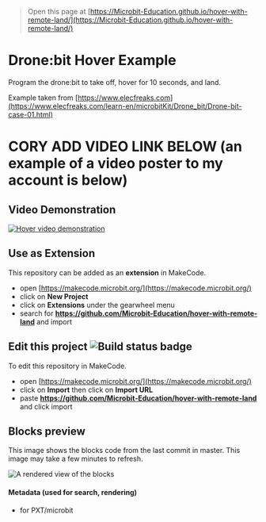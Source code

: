 
> Open this page at [https://Microbit-Education.github.io/hover-with-remote-land/](https://Microbit-Education.github.io/hover-with-remote-land/)

# Drone:bit Hover Example
Program the drone:bit to take off, hover for 10 seconds, and land.

Example taken from [https://www.elecfreaks.com](https://www.elecfreaks.com/learn-en/microbitKit/Drone_bit/Drone-bit-case-01.html)

# CORY ADD VIDEO LINK BELOW (an example of a video poster to my account is below)
## Video Demonstration <!--Video embedded as image wrapped in a link-->
[![Hover video demonstration](https://img.youtube.com/vi/zqUvSMOW19Q/0.jpg)](https://youtu.be/zqUvSMOW19Q)

## Use as Extension

This repository can be added as an **extension** in MakeCode.

* open [https://makecode.microbit.org/](https://makecode.microbit.org/)
* click on **New Project**
* click on **Extensions** under the gearwheel menu
* search for **https://github.com/Microbit-Education/hover-with-remote-land** and import

## Edit this project ![Build status badge](https://github.com/Microbit-Education/hover-with-remote-land/workflows/MakeCode/badge.svg)

To edit this repository in MakeCode.

* open [https://makecode.microbit.org/](https://makecode.microbit.org/)
* click on **Import** then click on **Import URL**
* paste **https://github.com/Microbit-Education/hover-with-remote-land** and click import

## Blocks preview

This image shows the blocks code from the last commit in master.
This image may take a few minutes to refresh.

![A rendered view of the blocks](https://github.com/Microbit-Education/hover-with-remote-land/raw/master/.github/makecode/blocks.png)

#### Metadata (used for search, rendering)

* for PXT/microbit
<script src="https://makecode.com/gh-pages-embed.js"></script><script>makeCodeRender("{{ site.makecode.home_url }}", "{{ site.github.owner_name }}/{{ site.github.repository_name }}");</script>
